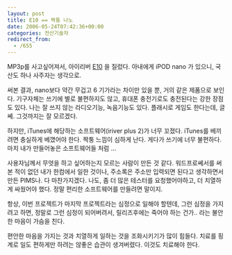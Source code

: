 ```yaml
---
layout: post
title: E10 == 짝퉁 나노
date: 2006-05-24T07:42:36+00:00
categories: 전산기술자
redirect_from:
  - /655
---
```


MP3p를 사고싶어져서, 아이리버 <a href=http://product.iriver.co.kr/p_e10_feat.asp target=bb>E10</a> 을 질렀다. 아내에게 iPOD nano 가 있으니, 국산도 하나 사주자는 생각으로.

써본 결과, nano보다 약간 무겁고 6 기가라는 차이만 있을 뿐, 거의 같은 제품으로 보인다. 기구자체는 쓰기에 별로 불편하지도 않고, 휴대폰 충전기로도 충전된다는 강한 장점도 있다. 나는 잘 쓰지 않는 라디오기능, 녹음기능도 있다. 플래시로 게임도 한다는데, 글쎄. 그것까지는 잘 모르겠다.

하지만, iTunes에 해당하는 소프트웨어(iriver plus 2)가 너무 꼬졌다. iTunes를 베끼려면 충실하게 베꼈어야 한다. 짝퉁 느낌이 심하게 난다. 게다가 쓰기에 너무 불편하다. 마치 내가 만들어놓은 소프트웨어들 처럼 ...

사용자님께서 무엇을 하고 싶어하는지 모르는 사람이 만든 것 같다. 워드프로쎄서를 써본 적이 없던 내가 한컴에서 일한 것이나, 주소록은 주소만 입력되면 된다고 생각하면서 만든 PIMS나. 다 마찬가지겠다. 나도, 좀 더 많은 테스터를 요청했어야하고, 더 치열하게 싸웠어야 했다. 정말 편리한 소프트웨어를 만들려면 말이지.

항상, 이번 프로젝트가 마지막 프로젝트라는 심정으로 일해야 할텐데, 그런 심정을 가지려고 하면, 정말로 그런 심정이 되어버려서, 릴리즈후에는 죽어야 하는 건가.. 라는 불안한 마음이 가슴을 친다.

편안한 마음을 가지는 것과 치열하게 일하는 것을 조화시키기가 많이 힘들다. 치료를 핑계로 일도 편하게만 하려는 않좋은 습관이 생겨버렸다. 이것도 치료해야 한다.
<div id=comments>
</div>

